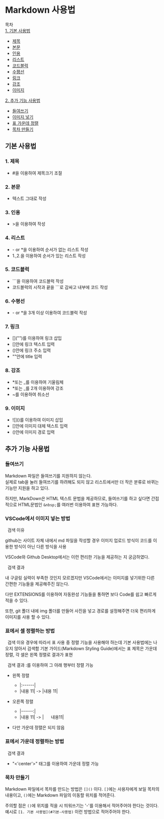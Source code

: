 # Markdown 사용법

목차  
[1. 기본 사용법](#기본-사용법) 
- [제목](#1.-제목)   
- [본문](#2.-본문)  
- [인용](#3.-인용)  
- [리스트](#4.-리스트)  
- [코드블럭](#5.-코드블럭)  
- [수평선](#6.-수평선)  
- [링크](#7.-링크)  
- [강조](#8.-강조)  
- [이미지](#9.-이미지)  
  
[2. 추가 기능 사용법](#추가-기능-사용법) 
- [들여쓰기](#1.-들여쓰기)   
- [이미지 넣기](#2.-이미지-넣기)  
- [표 가운데 정렬](#3.-표-가운데-정렬)  
- [목차 만들기](#4.-목차-만들기)   

## **기본 사용법**

### 1. 제목

* \#을 이용하여 제목크기 조절

### 2. 본문

* 텍스트 그대로 작성

### 3. 인용

* \>을 이용하여 작성

### 4. 리스트

* \- or *을 이용하여 순서가 없는 리스트 작성  
* 1.,2.을 이용하여 순서가 있는 리스트 작성

### 5. 코드블럭

* \```을 이용하여 코드블럭 작성  
* 코드블럭의 시작과 끝을 ```로 감싸고 내부에 코드 작성

### 6. 수평선

* \- or *을 3개 이상 이용하여 코드블럭 작성  

### 7. 링크

* \[]("")를 이용하여 링크 삽입
* \[]안에 링크 텍스트 입력
* \()안에 링크 주소 입력
* \""안에 title 입력


### 8. 강조

* \*또는 \_를 이용하여 기울림체  
* \*또는 \_를 2개 이용하여 강조  
* \~를 이용하여 취소선

### 9. 이미지

* \!\[]()를 이용하여 이미지 삽입  
* \[]안에 이미지 대체 텍스트 입력  
* \()안에 이미지 경로 입력   

## **추가 기능 사용법**

### 들여쓰기


Markdown 파일은 들여쓰기를 지원하지 않는다.  
실제로 tab을 눌러 들여쓰기를 하려해도 되지 않고 리스트에서만 더 작은 분류로 바뀌는 기능만 지원을 하고 있다.

하지만, MarkDown은 HTML 텍스트 문법을 제공하므로, 들여쓰기를 하고 싶다면 간접적으로 HTML문법인 `&nbsp;`를 여러번 이용하여 표현 가능하다.

### VSCode에서 이미지 넣는 방법

&nbsp;&nbsp;검색 이유

github는 사이트 자체 내에서 md 파일을 작성할 경우 이미지 업로드 방식이 코드를 이용한 방식이 아닌 다른 방식을 사용

VSCode와 Github Desktop에서는 이런 편리한 기능을 제공하는 지 궁금하였다.

&nbsp;&nbsp;검색 결과

내 구글링 실력이 부족한 것인지 모르겠지만 VSCode에서는 이미지를 넣기위한 다른 간편한 기능들을 제공해주진 않는다.

다만 EXTENSIONS를 이용하여 자동완성 기능들을 통하면 보다 Code를 쉽고 빠르게 적을 수 있다.

또한, git 폴더 내에 img 폴더를 만들어 사진을 넣고 경로를 설정해주면 더욱 편리하게 이미지를 사용 할 수 있다.

### 표에서 셀 정렬하는 방법

&nbsp;&nbsp;검색 이유
경우에 따라서 표 사용 중 정렬 기능을 사용해야 하는데 기본 사용법에는 나오지 않아서 검색함
기본 가이드(Markdown Styling Guide)에서는 표 제목은 가운데 정렬, 각 셀은 왼쪽 정렬로 결과가 표현 

&nbsp;&nbsp;검색 결과
 :를 이용하여 그 아래 행부터 정렬 가능
 - 왼쪽 정렬 
   - |:------|
   - |내용 11| -> |내용 11|
 
 - 오른쪽 정렬 
   - |------:|
   - |내용 11| -> |&nbsp;&nbsp;&nbsp;&nbsp;&nbsp;&nbsp;내용11|
 - 다만 가운데 정렬은 되지 않음

### **표에서 가운데 정렬하는 방법**

&nbsp;&nbsp;검색 결과
 - "<'center'>" 태그를 이용하여 가운데 정렬 가능

### 목차 만들기

Markdown 파일에서 목차를 만드는 방법은 `[]()` 이다.
`[]`에는 사용자에게 보일 목차의 내용이고, `()`에는 Markdown 파일의 이동할 위치를 적어준다.  

주의할 점은 `()`에 위치를 적을 시 띄워쓰기는 '-'를 이용해서 적어주어야 한다는 것이다.
예시로 `[1. 기본 사용법](#기본-사용법)` 이런 방법으로 적어주어야 한다. 
